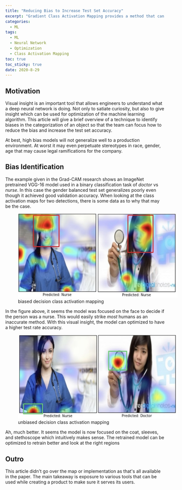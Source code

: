 ```yaml
---
title: "Reducing Bias to Increase Test Set Accuracy" 
excerpt: "Gradient Class Activation Mapping provides a method that can be used to visually explore possible biases in the CNNs and DNNs"
categories:
  - ML
tags:
  - ML
  - Neural Network
  - Optimization
  - Class Activation Mapping
toc: true
toc_sticky: true
date: 2020-8-29
---
```

<script id="MathJax-script" async src="https://cdnjs.cloudflare.com/ajax/libs/mathjax/2.7.7/MathJax.js?config=TeX-MML-AM_CHTML"></script>

## Motivation
Visual insight is an important tool that allows engineers to understand what a deep neural network is doing. Not only to satiate curiosity, but also to give insight which can be used for optimization of the machine learning algorithm. This article will give a brief overview of a technique to identify biases in the categorization of an object so that the team can focus how to reduce the bias and increase the test set accuracy.

At best, high bias models  will not generalize well to a production environment. At worst it may even perpetuate stereotypes in race, gender, age that may cause legal ramifications for the company.

## Bias Identification
The example given in the Grad-CAM research shows an ImageNet pretrained VGG-16 model used in a binary classification task of *doctor* vs *nurse*. In this case the gender balanced test set generalizes poorly even though it achieved good validation accuracy. When looking at the class activation maps for two detections, there is some data as to why that may be the case.

<figure style='width: 100%' class='align-center'>
  <a href='/assets/posts/reduce-bias-gradcam/biased-cam.jpg'><img src='/assets/posts/reduce-bias-gradcam/biased-cam.jpg'></a>
  <figcaption>biased decision class activation mapping</figcaption>
</figure>

In the figure above, it seems the model was focused on the face to decide if the person was a nurse. This would easily strike *most* humans as an inaccurate method. With this visual insight, the model can optimized to have a higher test rate accuracy.

<figure style='width: 100%' class='align-center'>
  <a href='/assets/posts/reduce-bias-gradcam/unbiased-cam.jpg'><img src='/assets/posts/reduce-bias-gradcam/unbiased-cam.jpg'></a>
  <figcaption>unbiased decision class activation mapping</figcaption>
</figure>

Ah, much better. It seems the model is now focused on the coat, sleeves, and stethoscope which intuitively makes sense. The retrained model can be optimized to retrain better and look at the right regions

## Outro
This article didn't go over the map or implementation as that's all available in the paper. The main takeaway is exposure to various tools that can be used while creating a product to make sure it serves its users.
